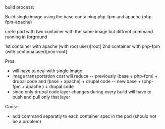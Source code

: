 build process:

Build single image using the base containing php-fpm and apache (php-fpm-apache)

crete pod with two container with the same image but diffrent command running in forground

1st container with apache (with root user)[root] 
2nd container with php-fpm (with continua user)[non-root]


Pros:
- will have to deal with single image
- image transportation cost will reduce 
-- previously  (base + php-fpm) + drupal code and (base + apache) + drupal code
-- new    base + (php-fpm + apache ) + drupal code
- since only drupal code layer changes during every build will have to push and pull only that layer

Cons:-
- add command separatly to each container spec in the pod (should not be a problem)
